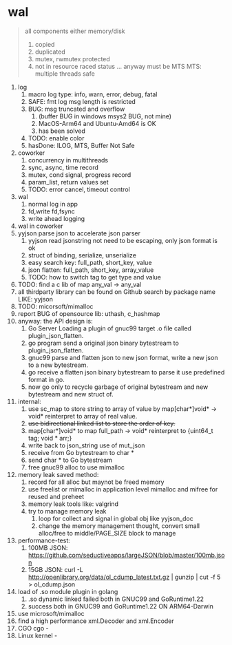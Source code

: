 # wal
> all components either memory/disk 
> 1. copied
> 2. duplicated
> 3. mutex, rwmutex protected
> 4. not in resource raced status
> ...
> anyway must be MTS
> MTS: multiple threads safe
1. log
   1. macro log type: info, warn, error, debug, fatal
   2. SAFE: fmt log msg length is restricted
   3. BUG: msg truncated and overflow
      1. (buffer BUG in windows msys2 BUG, not mine)
      2. MacOS-Arm64 and Ubuntu-Amd64 is OK
      3. has been solved
   4. TODO: enable color
   5. hasDone: ILOG, MTS, Buffer Not Safe
2. coworker
   1. concurrency in multithreads
   2. sync, async, time record
   3. mutex, cond signal, progress record
   4. param_list, return values set
   5. TODO: error cancel, timeout control
3. wal
   1. normal log in app
   2. fd,write fd,fsync
   3. write ahead logging
4. wal in coworker
5. yyjson parse json to accelerate json parser
   1. yyjson read jsonstring not need to be escaping, only json format is ok
   2. struct of binding, serialize, unserialize
   3. easy search key: full_path, short_key, value
   4. json flatten: full_path, short_key, array_value
   5. TODO: how to switch tag to get type and value
6. TODO: find a c lib of map any_val -> any_val
7. all thirdparty library can be found on Github search by package name LIKE: yyjson
8. TODO: micorsoft/mimalloc
9. report BUG of opensource lib: uthash, c_hashmap
10. anyway: the API design is:
    1.  Go Server Loading a plugin of gnuc99 target .o file called plugin_json_flatten.
    2.  go program send a original json binary bytestream to plugin_json_flatten.
    3.  gnuc99 parse and flatten json to new json format, write a new json to a new bytestream.
    4.  go receive a flatten json binary bytestream to parse it use predefined format in go.
    5.  now go only to recycle garbage of original bytestream and new bytestream and new struct of.
11. internal:
    1.  use sc_map to store string to array of value by map[char*]void* -> void* reinterpret to array of real value.
    2.  ~~use bidirectional linked list to store the order of key.~~
    3.  map[char*]void* to map full_path -> void* reinterpret to {uint64_t tag; void * arr;}
    4.  write back to json_string use of mut_json
    5.  receive from Go bytestream to char *
    6.  send char * to Go bytestream
    7.  free gnuc99 alloc to use mimalloc
12. memory leak saved method:
    1.  record for all alloc but maynot be freed memory
    2.  use freelist or mimalloc in application level mimalloc and mifree for reused and preheet
    3.  memory leak tools like: valgrind 
    4.  try to manage memory leak
        1.  loop for collect and signal in global obj like yyjson_doc
        2.  change the memory management thought, convert small alloc/free to middle/PAGE_SIZE block to manage
13. performance-test:
    1. 100MB JSON: https://github.com/seductiveapps/largeJSON/blob/master/100mb.json
    2. 15GB JSON: curl -L http://openlibrary.org/data/ol_cdump_latest.txt.gz  | gunzip | cut -f 5 > ol_cdump.json
14. load of .so module plugin in golang
    1.  .so dynamic linked failed both in GNUC99 and GoRuntime1.22
    2.  success both in GNUC99 and GoRuntime1.22 ON ARM64-Darwin
15. use microsoft/mimalloc
16. find a high performance xml.Decoder and xml.Encoder
17. CGO cgo -
18. Linux kernel -